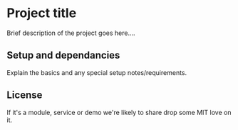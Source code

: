 # Project title
Brief description of the project goes here....

## Setup and dependancies
Explain the basics and any special setup notes/requirements.

## License
If it's a module, service or demo we're likely to share drop some MIT love on it.
